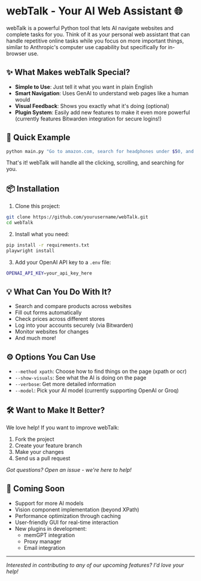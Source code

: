 # webTalk - Your AI Web Assistant 🌐

webTalk is a powerful Python tool that lets AI navigate websites and complete tasks for you. Think of it as your personal web assistant that can handle repetitive online tasks while you focus on more important things, similar to Anthropic's computer use capability but specifically for in-browser use.

## ✨ What Makes webTalk Special?

- **Simple to Use**: Just tell it what you want in plain English
- **Smart Navigation**: Uses GenAI to understand web pages like a human would
- **Visual Feedback**: Shows you exactly what it's doing (optional)
- **Plugin System**: Easily add new features to make it even more powerful (currently features Bitwarden integration for secure logins!)

## 🚀 Quick Example

```bash
python main.py "Go to amazon.com, search for headphones under $50, and open the highest-rated one"
```

That's it! webTalk will handle all the clicking, scrolling, and searching for you.

## 📦 Installation

1. Clone this project:
```bash
git clone https://github.com/yourusername/webTalk.git
cd webTalk
```

2. Install what you need:
```bash
pip install -r requirements.txt
playwright install
```

3. Add your OpenAI API key to a `.env` file:
```bash
OPENAI_API_KEY=your_api_key_here
```

## 💡 What Can You Do With It?

- Search and compare products across websites
- Fill out forms automatically
- Check prices across different stores
- Log into your accounts securely (via Bitwarden)
- Monitor websites for changes
- And much more!

## ⚙️ Options You Can Use

- `--method xpath`: Choose how to find things on the page (xpath or ocr)
- `--show-visuals`: See what the AI is doing on the page
- `--verbose`: Get more detailed information
- `--model`: Pick your AI model (currently supporting OpenAI or Groq)

## 🛠️ Want to Make It Better?

We love help! If you want to improve webTalk:
1. Fork the project
2. Create your feature branch
3. Make your changes
4. Send us a pull request

*Got questions? Open an issue - we're here to help!*

## 🚧 Coming Soon

- Support for more AI models
- Vision component implementation (beyond XPath)
- Performance optimization through caching
- User-friendly GUI for real-time interaction
- New plugins in development:
  - memGPT integration
  - Proxy manager
  - Email integration

---

*Interested in contributing to any of our upcoming features? I'd love your help!*
